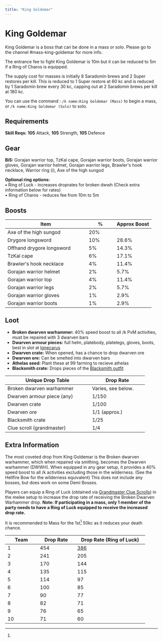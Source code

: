 ```yaml
---
title: "King Goldemar"
---
```


# King Goldemar

King Goldemar is a boss that can be done in a mass or solo. Please go to the channel #mass-king-goldemar for more info.

The entrance fee to fight King Goldemar is 10m but it can be reduced to 5m if a Ring of Charos is equipped.

The supply cost for masses is initially 8 Saradomin brews and 2 Super restores per kill. This is reduced to 1 Super restore at 60 kc and is reduced by 1 Saradomin brew every 30 kc, capping out at 2 Saradomin brews per kill at 180 kc.

You can use the command : `/k name:King Goldemar (Mass)` to begin a mass, or `/k name:King Goldemar (Solo)` to solo.

## Requirements

**Skill Reqs:** **105** Attack, **105** Strength, **105** Defence

## Gear

**BiS:** Gorajan warrior top, TzKal cape, Gorajan warrior boots, Gorajan warrior gloves, Gorajan warrior helmet, Gorajan warrior legs, Brawler's hook necklace, Warrior ring (i), Axe of the high sungod

**Optional ring options:** \
**•** Ring of Luck - increases droprates for broken dwwh (Check extra information below for rates)\
• Ring of Charos - reduces fee from 10m to 5m

<div>

<figure><figcaption></figcaption></figure>

<figure><figcaption></figcaption></figure>

</div>

## Boosts

<table data-header-hidden><thead><tr><th width="252">Item</th><th width="76.33333333333331">%</th><th data-hidden>Approx Boost</th></tr></thead><tbody><tr><td>Axe of the high sungod</td><td>20%</td><td></td></tr><tr><td>Drygore longsword</td><td>10%</td><td>28.6%</td></tr><tr><td>Offhand drygore longsword</td><td>5%</td><td>14.3%</td></tr><tr><td>TzKal cape</td><td>6%</td><td>17.1%</td></tr><tr><td>Brawler's hook necklace</td><td>4%</td><td>11.4%</td></tr><tr><td>Gorajan warrior helmet</td><td>2%</td><td>5.7%</td></tr><tr><td>Gorajan warrior top</td><td>4%</td><td>11.4%</td></tr><tr><td>Gorajan warrior legs</td><td>2%</td><td>5.7%</td></tr><tr><td>Gorajan warrior gloves</td><td>1%</td><td>2.9%</td></tr><tr><td>Gorajan warrior boots</td><td>1%</td><td>2.9%</td></tr></tbody></table>

## Loot

- **Broken dwarven warhammer:** 40% speed boost to all /k PvM activities, must be repaired with 3 dwarven bars
- **Dwarven armour pieces:** full helm, platebody, platelegs, gloves, boots, best in slot at [Ignecarus](ignecarus.md)
- **Dwarven crate:** When opened, has a chance to drop dwarven ore
- **Dwarven ore:** Can be smelted into dwarven bars
- **Athelas seed:** Plant these at 99 farming to recieve athelas
- **Blacksmith crate:** Drops pieces of the [Blacksmith outfit](https://bso-wiki.oldschool.gg/custom-items/equippables#blacksmith-equipment)

<table><thead><tr><th width="263">Unique Drop Table</th><th width="166">Drop Rate</th></tr></thead><tbody><tr><td>Broken dwarven warhammer</td><td>Varies, see below.</td></tr><tr><td>Dwarven armour piece (any)</td><td>1/150</td></tr><tr><td>Dwarven crate</td><td>1/100</td></tr><tr><td>Dwarven ore</td><td>1/1 (approx.)</td></tr><tr><td>Blacksmith crate</td><td>1/25</td></tr><tr><td>Clue scroll (grandmaster)</td><td>1/4</td></tr></tbody></table>

## Extra Information

The most coveted drop from King Goldemar is the Broken dwarven warhammer, which when repaired via smithing, becomes the Dwarven warhammer (DWWH). When equipped in any gear setup, it provides a 40% speed boost to all /k activities excluding those in the wilderness. (See the Hellfire Bow for the wilderness equivalent) This does not include any bosses, but does work on some Demi Bosses.

Players can equip a Ring of Luck (obtained via [Grandmaster Clue Scrolls](https://bso-wiki.oldschool.gg/custom-items/grandmaster-clues)) in the melee setup to increase the drop rate of receiving the Broken Dwarven Warhammer drop. **Note: If participating in a mass, only 1 member of the party needs to have a Ring of Luck equipped to receive the increased drop rate.**

It is recommended to Mass for the 1st[^1] 50kc as it reduces your death chance.

<table data-full-width="false"><thead><tr><th width="91">Team</th><th width="107">Drop Rate</th><th width="216">Drop Rate (Ring of Luck)</th></tr></thead><tbody><tr><td>1</td><td>454</td><td><a data-footnote-ref href="#user-content-fn-2">386</a></td></tr><tr><td>2</td><td>241</td><td>205</td></tr><tr><td>3</td><td>170</td><td>144</td></tr><tr><td>4</td><td>135</td><td>115</td></tr><tr><td>5</td><td>114</td><td>97</td></tr><tr><td>6</td><td>100</td><td>85</td></tr><tr><td>7</td><td>90</td><td>77</td></tr><tr><td>8</td><td>82</td><td>71</td></tr><tr><td>9</td><td>76</td><td>65</td></tr><tr><td>10</td><td>71</td><td>60</td></tr></tbody></table>

[^1]:

[^2]:
